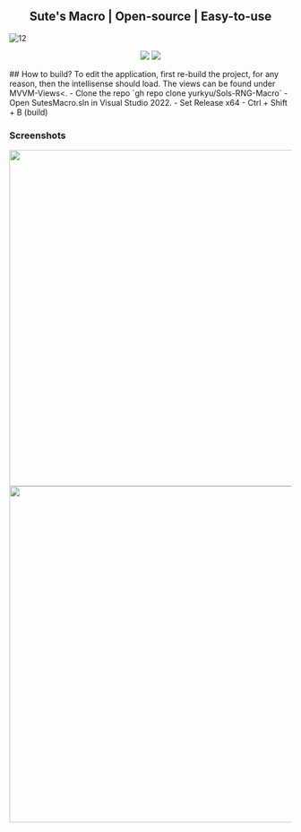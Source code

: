 <h2 align="center">Sute's Macro | Open-source | Easy-to-use</h1>

![12](https://github.com/yurkyu/Sols-RNG-Macro/assets/80363046/ace26121-6e6e-4b05-b7c9-c06ce1cf6ce8)

<p align="center">
<img src="https://dcbadge.vercel.app/api/shield/960948053152501830">
<a href="https://discord.gg/VsRMhhYYQC">
<img src="https://dcbadge.vercel.app/api/server/VsRMhhYYQC">
</a>
</p>
## How to build?
To edit the application, first re-build the project, for any reason, then the intellisense should load. The views can be found under MVVM-Views<.
- Clone the repo `gh repo clone yurkyu/Sols-RNG-Macro`
- Open SutesMacro.sln in Visual Studio 2022.
- Set Release x64
- Ctrl + Shift + B (build)


### Screenshots
<img src="https://media.discordapp.net/attachments/1115532270892240939/1125134464570376343/Screenshot_270.png?width=753&height=493" width="600px">
<img src="https://media.discordapp.net/attachments/1115532270892240939/1125134464889127023/Screenshot_271.png?width=764&height=493" width="600px">
